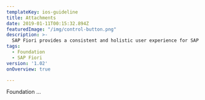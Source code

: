```yaml
---
templateKey: ios-guideline
title: Attachments
date: 2019-01-11T00:15:32.894Z
featuredImage: "/img/control-button.png"
description: >-
  SAP Fiori provides a consistent and holistic user experience for SAP software. By creating visually pleasing designs with a strong focus on ease of use, the experience is intuitive and simple, across all devices. With effortless interaction patterns, the SAP Fiori UX is designed for a powerful impact across your enterprise.
tags:
  - Foundation
  - SAP Fiori
version: '1.02'
onOverview: true

---
```





Foundation ...
